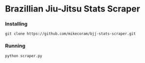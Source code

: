 # Brazillian Jiu-Jitsu Stats Scraper

### Installing
```
git clone https://github.com/mikecoram/bjj-stats-scraper.git
```

### Running
```
python scraper.py
```